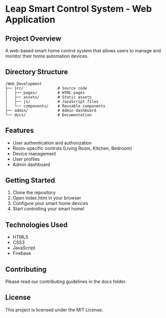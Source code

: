 # Leap Smart Control System - Web Application

## Project Overview
A web-based smart home control system that allows users to manage and monitor their home automation devices.

## Directory Structure
```
/Web_Development
├── src/               # Source code
│   ├── pages/         # HTML pages
│   ├── assets/        # Static assets
│   ├── js/            # JavaScript files
│   └── components/    # Reusable components
├── admin/             # Admin dashboard
└── docs/              # Documentation
```

## Features
- User authentication and authorization
- Room-specific controls (Living Room, Kitchen, Bedroom)
- Device management
- User profiles
- Admin dashboard

## Getting Started
1. Clone the repository
2. Open index.html in your browser
3. Configure your smart home devices
4. Start controlling your smart home!

## Technologies Used
- HTML5
- CSS3
- JavaScript
- Firebase

## Contributing
Please read our contributing guidelines in the docs folder.

## License
This project is licensed under the MIT License. 